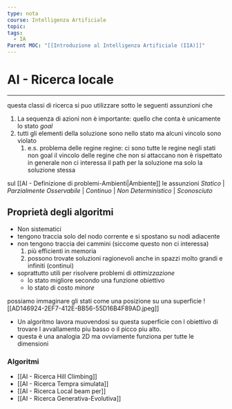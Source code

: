 ```yaml
---
type: nota
course: Intelligenza Artificiale
topic: 
tags:
  - IA
Parent MOC: "[[Introduzione al Intelligenza Artificiale (IIA)]]"
---
```


# AI - Ricerca locale
---
questa classi di ricerca si puo utilizzare sotto le seguenti  assunzioni che
1.  La sequenza di azioni non è importante: quello che conta è unicamente lo stato _goal_
2. tutti gli elementi della soluzione sono nello stato ma alcuni vincolo sono violato 
	1. e.s.  problema delle regine regine: ci sono tutte le regine negli stati non goal il vincolo delle regine che non si attaccano non è rispettato
in generale non ci interessa il path per la soluzione ma solo la soluzione stessa

sul [[AI - Definizione di problemi-Ambienti|Ambiente]]  le assunzioni 
  _Statico_ | _Parzialmente Osservabile_ | _Continuo_ | _Non Deterministico_ | _Sconosciuto_
            


## Proprietà degli algoritmi
- Non sistematici
- tengono traccia solo del nodo corrente e si spostano su nodi adiacente
- non tengono traccia dei cammini (siccome questo non ci interessa)
	1. più efficienti in memoria
	2. possono trovate soluzioni ragionevoli anche in spazzi molto grandi e infiniti (continui)
- soprattutto utili per risolvere problemi di _ottimizzazione_ 
	- lo stato migliore secondo una funzione obiettivo
	- lo stato di costo _minore_

possiamo immaginare  gli stati come una posizione su una superficie
![[AD146924-2EF7-412E-BB56-55D16B4F89AD.jpeg]]
- Un algoritmo lavora muovendosi su questa superficie con l obiettivo di trovare l avvallamento piu basso o il picco piu alto.
- questa è una analogia 2D ma ovviamente funziona per tutte le dimensioni 


### Algoritmi
- [[AI - Ricerca Hill Climbing]]
- [[AI - Ricerca Tempra simulata]]
- [[AI - Ricerca Local beam per]]
- [[AI - Ricerca Generativa-Evolutiva]]